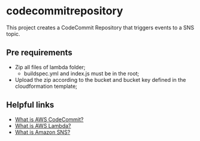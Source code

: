 # codecommitrepository

This project creates a CodeCommit Repository that triggers events to a SNS topic.

## Pre requirements

- Zip all files of lambda folder;
    - buildspec.yml and index.js must be in the root;
- Upload the zip according to the bucket and bucket key defined in the cloudformation template;

## Helpful links

- [What is AWS CodeCommit?][1]
- [What is AWS Lambda?][2]
- [What is Amazon SNS?][3]

[1]: https://docs.aws.amazon.com/codecommit/latest/userguide/welcome.html
[2]: https://docs.aws.amazon.com/lambda/latest/dg/welcome.html
[3]: https://docs.aws.amazon.com/sns/latest/dg/welcome.html